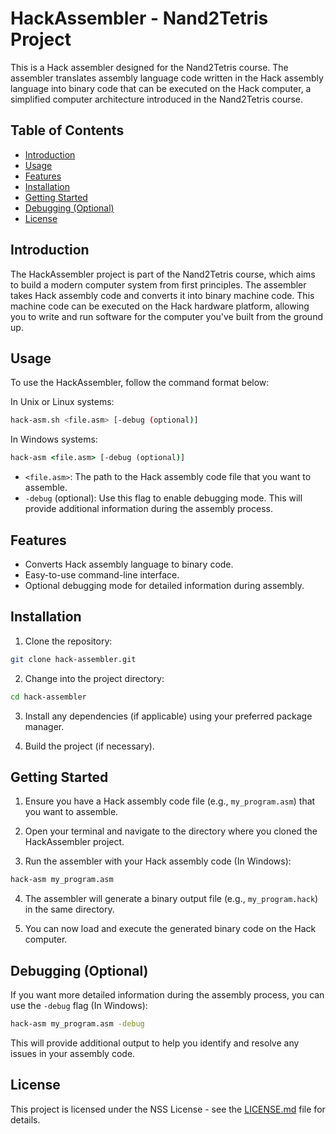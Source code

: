 # HackAssembler - Nand2Tetris Project

This is a Hack assembler designed for the Nand2Tetris course. The assembler translates assembly language code written in the Hack assembly language into binary code that can be executed on the Hack computer, a simplified computer architecture introduced in the Nand2Tetris course.

## Table of Contents

- [Introduction](#introduction)
- [Usage](#usage)
- [Features](#features)
- [Installation](#installation)
- [Getting Started](#getting-started)
- [Debugging (Optional)](#debugging-optional)
- [License](#license)

## Introduction

The HackAssembler project is part of the Nand2Tetris course, which aims to build a modern computer system from first principles. The assembler takes Hack assembly code and converts it into binary machine code. This machine code can be executed on the Hack hardware platform, allowing you to write and run software for the computer you've built from the ground up.

## Usage

To use the HackAssembler, follow the command format below:

In Unix or Linux systems:
```bash
hack-asm.sh <file.asm> [-debug (optional)]
```

In Windows systems:
```bat
hack-asm <file.asm> [-debug (optional)]
```

- `<file.asm>`: The path to the Hack assembly code file that you want to assemble.
- `-debug` (optional): Use this flag to enable debugging mode. This will provide additional information during the assembly process.

## Features

- Converts Hack assembly language to binary code.
- Easy-to-use command-line interface.
- Optional debugging mode for detailed information during assembly.

## Installation

1. Clone the repository:

```bash
git clone hack-assembler.git
```

2. Change into the project directory:

```bash
cd hack-assembler
```

3. Install any dependencies (if applicable) using your preferred package manager.

4. Build the project (if necessary).

## Getting Started

1. Ensure you have a Hack assembly code file (e.g., `my_program.asm`) that you want to assemble.

2. Open your terminal and navigate to the directory where you cloned the HackAssembler project.

3. Run the assembler with your Hack assembly code (In Windows):

```bat
hack-asm my_program.asm
```

4. The assembler will generate a binary output file (e.g., `my_program.hack`) in the same directory.

5. You can now load and execute the generated binary code on the Hack computer.

## Debugging (Optional)

If you want more detailed information during the assembly process, you can use the `-debug` flag (In Windows):

```bat
hack-asm my_program.asm -debug
```

This will provide additional output to help you identify and resolve any issues in your assembly code.

## License

This project is licensed under the NSS License - see the [LICENSE.md](LICENSE.md) file for details.